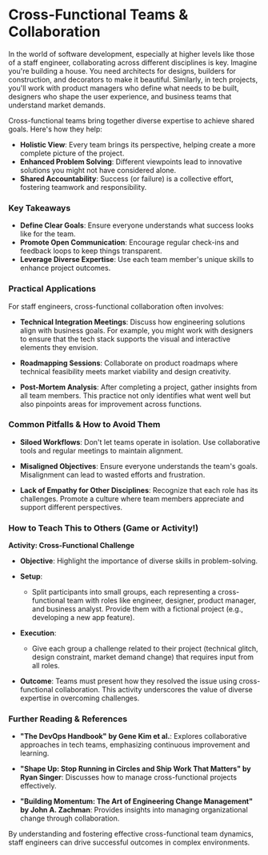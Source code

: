 # Cross-Functional Teams & Collaboration

In the world of software development, especially at higher levels like those of a staff engineer, collaborating across different disciplines is key. Imagine you're building a house. You need architects for designs, builders for construction, and decorators to make it beautiful. Similarly, in tech projects, you'll work with product managers who define what needs to be built, designers who shape the user experience, and business teams that understand market demands.

Cross-functional teams bring together diverse expertise to achieve shared goals. Here's how they help:

- **Holistic View**: Every team brings its perspective, helping create a more complete picture of the project.
- **Enhanced Problem Solving**: Different viewpoints lead to innovative solutions you might not have considered alone.
- **Shared Accountability**: Success (or failure) is a collective effort, fostering teamwork and responsibility.

### Key Takeaways

- **Define Clear Goals**: Ensure everyone understands what success looks like for the team.
- **Promote Open Communication**: Encourage regular check-ins and feedback loops to keep things transparent.
- **Leverage Diverse Expertise**: Use each team member's unique skills to enhance project outcomes.
  
### Practical Applications

For staff engineers, cross-functional collaboration often involves:

- **Technical Integration Meetings**: Discuss how engineering solutions align with business goals. For example, you might work with designers to ensure that the tech stack supports the visual and interactive elements they envision.

- **Roadmapping Sessions**: Collaborate on product roadmaps where technical feasibility meets market viability and design creativity.

- **Post-Mortem Analysis**: After completing a project, gather insights from all team members. This practice not only identifies what went well but also pinpoints areas for improvement across functions.

### Common Pitfalls & How to Avoid Them

- **Siloed Workflows**: Don't let teams operate in isolation. Use collaborative tools and regular meetings to maintain alignment.
  
- **Misaligned Objectives**: Ensure everyone understands the team's goals. Misalignment can lead to wasted efforts and frustration.

- **Lack of Empathy for Other Disciplines**: Recognize that each role has its challenges. Promote a culture where team members appreciate and support different perspectives.

### How to Teach This to Others (Game or Activity!)

**Activity: Cross-Functional Challenge**

- **Objective**: Highlight the importance of diverse skills in problem-solving.
  
- **Setup**: 
  - Split participants into small groups, each representing a cross-functional team with roles like engineer, designer, product manager, and business analyst. Provide them with a fictional project (e.g., developing a new app feature).
  
- **Execution**:
  - Give each group a challenge related to their project (technical glitch, design constraint, market demand change) that requires input from all roles.
  
- **Outcome**: Teams must present how they resolved the issue using cross-functional collaboration. This activity underscores the value of diverse expertise in overcoming challenges.

### Further Reading & References

- **"The DevOps Handbook" by Gene Kim et al.**: Explores collaborative approaches in tech teams, emphasizing continuous improvement and learning.
  
- **"Shape Up: Stop Running in Circles and Ship Work That Matters" by Ryan Singer**: Discusses how to manage cross-functional projects effectively.
  
- **"Building Momentum: The Art of Engineering Change Management" by John A. Zachman**: Provides insights into managing organizational change through collaboration.

By understanding and fostering effective cross-functional team dynamics, staff engineers can drive successful outcomes in complex environments.